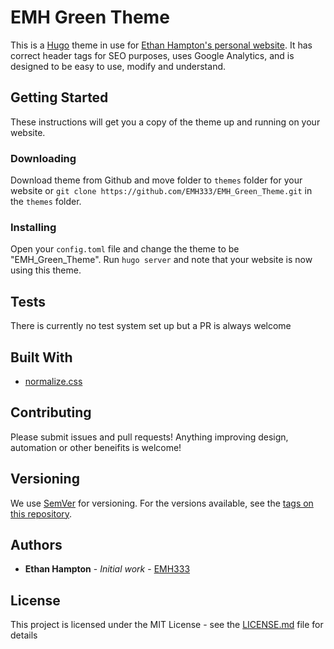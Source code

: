 # EMH Green Theme

This is a [Hugo](https://gohugo.io) theme in use for [Ethan Hampton's personal website](https://www.ethohampton.com). It has correct header tags for SEO purposes, uses Google Analytics, and is designed to be easy to use, modify and understand.

## Getting Started

These instructions will get you a copy of the theme up and running on your website. 

### Downloading

Download theme from Github and move folder to `themes` folder for your website or `git clone https://github.com/EMH333/EMH_Green_Theme.git` in the `themes` folder.

### Installing

Open your `config.toml` file and change the theme to be "EMH\_Green\_Theme".
Run `hugo server` and note that your website is now using this theme.

## Tests

There is currently no test system set up but a PR is always welcome

## Built With

* [normalize.css](https://github.com/necolas/normalize.css)

## Contributing

Please submit issues and pull requests! Anything improving design, automation or other beneifits is welcome!

## Versioning

We use [SemVer](http://semver.org/) for versioning. For the versions available, see the [tags on this repository](https://github.com/EMH333/EMH_Green_Theme/tags). 

## Authors

* **Ethan Hampton** - *Initial work* - [EMH333](https://github.com/EMH333)

## License

This project is licensed under the MIT License - see the [LICENSE.md](LICENSE.md) file for details


